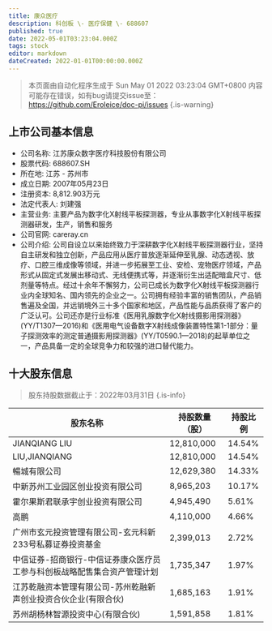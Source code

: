 ```yaml
---
title: 康众医疗
description: 科创板 \- 医疗保健 \- 688607
published: true
date: 2022-05-01T03:23:04.000Z
tags: stock
editor: markdown
dateCreated: 2022-01-01T00:00:00.000Z
---
```


> 本页面由自动化程序生成于 Sun May 01 2022 03:23:04 GMT+0800
> 内容可能存在错误，如有bug请提交issue至：https://github.com/Eroleice/doc-pi/issues
{.is-warning}

## 上市公司基本信息
- 公司名称: 江苏康众数字医疗科技股份有限公司
- 股票代码: 688607.SH
- 所在地: 江苏 - 苏州市
- 成立日期: 2007年05月23日
- 注册资本: 8,812.903万元
- 法定代表人: 刘建强
- 主营业务: 主要产品为数字化X射线平板探测器，专业从事数字化X射线平板探测器研发，生产，销售和服务
- 公司官网: careray.cn
- 公司介绍: 公司自设立以来始终致力于深耕数字化X射线平板探测器行业，坚持自主研发和独立创新，产品应用从医疗普放逐渐延伸至乳腺、动态透视、放疗、口腔三维成像等领域，并进一步拓展至工业、安检、宠物医疗领域，产品形式从固定式发展出移动式、无线便携式等，并逐渐衍生出适配暗盒尺寸、低剂量等特点。经过十余年不懈努力，公司已成长为数字化X射线平板探测器行业内全球知名、国内领先的企业之一。公司拥有经验丰富的销售团队，产品销售遍及全国，并远销境外三十多个国家和地区，产品性能与品质获得了客户的广泛认可。公司还亦是行业标准《医用乳腺数字化X射线摄影用探测器》(YY/T1307—2016)和《医用电气设备数字X射线成像装置特性第1-1部分：量子探测效率的测定普通摄影用探测器》(YY/T0590.1—2018)的起草单位之一，产品具备一定的全球竞争力和较强的进口替代能力。


## 十大股东信息
> 股东持股数据截止于：2022年03月31日
{.is-info}

| 股东名称 | 持股数量（股） | 持股比例 |
| --- | --- | --- |
| JIANQIANG LIU | 12,810,000 | 14.54% |
| LIU,JIANQIANG | 12,810,000 | 14.54% |
| 暢城有限公司 | 12,629,380 | 14.33% |
| 中新苏州工业园区创业投资有限公司 | 8,965,203 | 10.17% |
| 霍尔果斯君联承宇创业投资有限公司 | 4,945,490 | 5.61% |
| 高鹏 | 4,110,000 | 4.66% |
| 广州市玄元投资管理有限公司-玄元科新233号私募证券投资基金 | 2,399,013 | 2.72% |
| 中信证券-招商银行-中信证券康众医疗员工参与科创板战略配售集合资产管理计划 | 1,735,347 | 1.97% |
| 江苏乾融资本管理有限公司-苏州乾融新声创业投资合伙企业(有限合伙) | 1,685,163 | 1.91% |
| 苏州胡杨林智源投资中心(有限合伙) | 1,591,858 | 1.81% |




